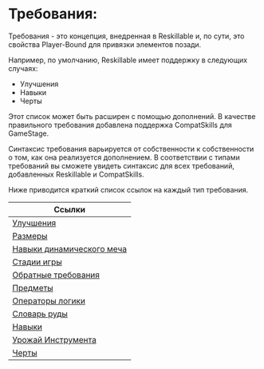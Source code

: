 # Требования:

Требования - это концепция, внедренная в Reskillable и, по сути, это свойства Player-Bound для привязки элементов позади.

Например, по умолчанию, Reskillable имеет поддержку в следующих случаях:

- Улучшения
- Навыки
- Черты

Этот список может быть расширен с помощью дополнений. В качестве правильного требования добавлена поддержка CompatSkills для GameStage.

Синтаксис требования варьируется от собственности к собственности о том, как она реализуется дополнением. В соответствии с типами требований вы сможете увидеть синтаксис для всех требований, добавленных Reskillable и CompatSkills.

Ниже приводится краткий список ссылок на каждый тип требования.

| Ссылки                                                                                                 |
| ------------------------------------------------------------------------------------------------------ |
| [Улучшения](/Mods/CompatSkills/Requirements/Requirement_Types/Advancements/)                           |
| [Размеры](/Mods/CompatSkills/Requirements/Requirement_Types/Dimensions/)                               |
| [Навыки динамического меча](/Mods/CompatSkills/Requirements/Requirement_Types/Dynamic_Sword_Skills/)   |
| [Стадии игры](/Mods/CompatSkills/Requirements/Requirement_Types/GameStages/)                           |
| [Обратные требования](/Mods/CompatSkills/Requirements/Requirement_Types/Inverted_Requirements/)        |
| [Предметы](/Mods/CompatSkills/Requirements/Requirement_Types/Items/)                                   |
| [Операторы логики](/Mods/CompatSkills/Requirements/Requirement_Types/Logic_Operators/1_READ_ME_FIRST/) |
| [Словарь руды](/Mods/CompatSkills/Requirements/Requirement_Types/Ore_Dictionary/)                      |
| [Навыки](/Mods/CompatSkills/Requirements/Requirement_Types/Skills/)                                    |
| [Урожай Инструмента](/Mods/CompatSkills/Requirements/Requirement_Types/Tool_Harvest-Level/)            |
| [Черты](/Mods/CompatSkills/Requirements/Requirement_Types/Traits/)                                     |